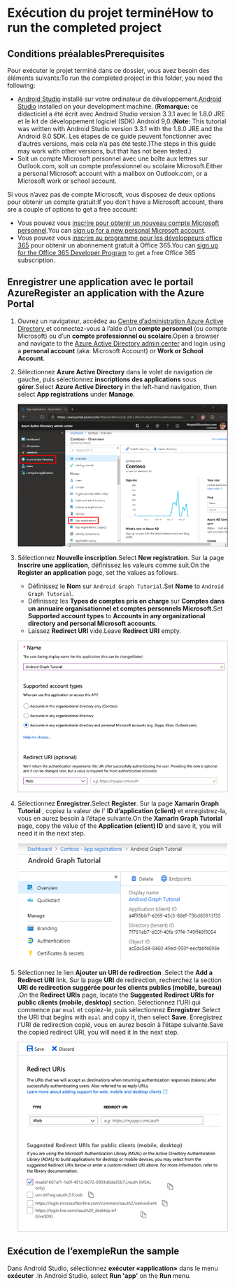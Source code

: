 # <a name="how-to-run-the-completed-project"></a><span data-ttu-id="b9d9b-101">Exécution du projet terminé</span><span class="sxs-lookup"><span data-stu-id="b9d9b-101">How to run the completed project</span></span>

## <a name="prerequisites"></a><span data-ttu-id="b9d9b-102">Conditions préalables</span><span class="sxs-lookup"><span data-stu-id="b9d9b-102">Prerequisites</span></span>

<span data-ttu-id="b9d9b-103">Pour exécuter le projet terminé dans ce dossier, vous avez besoin des éléments suivants:</span><span class="sxs-lookup"><span data-stu-id="b9d9b-103">To run the completed project in this folder, you need the following:</span></span>

- <span data-ttu-id="b9d9b-104">[Android Studio](https://developer.android.com/studio/) installé sur votre ordinateur de développement.</span><span class="sxs-lookup"><span data-stu-id="b9d9b-104">[Android Studio](https://developer.android.com/studio/) installed on your development machine.</span></span> <span data-ttu-id="b9d9b-105">(**Remarque:** ce didacticiel a été écrit avec Android Studio version 3.3.1 avec le 1.8.0 JRE et le kit de développement logiciel (SDK) Android 9,0.</span><span class="sxs-lookup"><span data-stu-id="b9d9b-105">(**Note:** This tutorial was written with Android Studio version 3.3.1 with the 1.8.0 JRE and the Android 9.0 SDK.</span></span> <span data-ttu-id="b9d9b-106">Les étapes de ce guide peuvent fonctionner avec d’autres versions, mais cela n’a pas été testé.)</span><span class="sxs-lookup"><span data-stu-id="b9d9b-106">The steps in this guide may work with other versions, but that has not been tested.)</span></span>
- <span data-ttu-id="b9d9b-107">Soit un compte Microsoft personnel avec une boîte aux lettres sur Outlook.com, soit un compte professionnel ou scolaire Microsoft.</span><span class="sxs-lookup"><span data-stu-id="b9d9b-107">Either a personal Microsoft account with a mailbox on Outlook.com, or a Microsoft work or school account.</span></span>

<span data-ttu-id="b9d9b-108">Si vous n’avez pas de compte Microsoft, vous disposez de deux options pour obtenir un compte gratuit:</span><span class="sxs-lookup"><span data-stu-id="b9d9b-108">If you don't have a Microsoft account, there are a couple of options to get a free account:</span></span>

- <span data-ttu-id="b9d9b-109">Vous pouvez vous [inscrire pour obtenir un nouveau compte Microsoft personnel](https://signup.live.com/signup?wa=wsignin1.0&rpsnv=12&ct=1454618383&rver=6.4.6456.0&wp=MBI_SSL_SHARED&wreply=https://mail.live.com/default.aspx&id=64855&cbcxt=mai&bk=1454618383&uiflavor=web&uaid=b213a65b4fdc484382b6622b3ecaa547&mkt=E-US&lc=1033&lic=1).</span><span class="sxs-lookup"><span data-stu-id="b9d9b-109">You can [sign up for a new personal Microsoft account](https://signup.live.com/signup?wa=wsignin1.0&rpsnv=12&ct=1454618383&rver=6.4.6456.0&wp=MBI_SSL_SHARED&wreply=https://mail.live.com/default.aspx&id=64855&cbcxt=mai&bk=1454618383&uiflavor=web&uaid=b213a65b4fdc484382b6622b3ecaa547&mkt=E-US&lc=1033&lic=1).</span></span>
- <span data-ttu-id="b9d9b-110">Vous pouvez vous [inscrire au programme pour les développeurs office 365](https://developer.microsoft.com/office/dev-program) pour obtenir un abonnement gratuit à Office 365.</span><span class="sxs-lookup"><span data-stu-id="b9d9b-110">You can [sign up for the Office 365 Developer Program](https://developer.microsoft.com/office/dev-program) to get a free Office 365 subscription.</span></span>

## <a name="register-an-application-with-the-azure-portal"></a><span data-ttu-id="b9d9b-111">Enregistrer une application avec le portail Azure</span><span class="sxs-lookup"><span data-stu-id="b9d9b-111">Register an application with the Azure Portal</span></span>

1. <span data-ttu-id="b9d9b-112">Ouvrez un navigateur, accédez au [Centre d’administration Azure Active Directory ](https://aad.portal.azure.com) et connectez-vous à l’aide d’un **compte personnel** (ou compte Microsoft) ou d’un **compte professionnel ou scolaire**.</span><span class="sxs-lookup"><span data-stu-id="b9d9b-112">Open a browser and navigate to the [Azure Active Directory admin center](https://aad.portal.azure.com) and login using a **personal account** (aka: Microsoft Account) or **Work or School Account**.</span></span>

1. <span data-ttu-id="b9d9b-113">Sélectionnez **Azure Active Directory** dans le volet de navigation de gauche, puis sélectionnez **inscriptions des applications** sous **gérer**.</span><span class="sxs-lookup"><span data-stu-id="b9d9b-113">Select **Azure Active Directory** in the left-hand navigation, then select **App registrations** under **Manage**.</span></span>

    ![<span data-ttu-id="b9d9b-114">Capture d’écran des inscriptions d’application</span><span class="sxs-lookup"><span data-stu-id="b9d9b-114">A screenshot of the App registrations</span></span> ](../../tutorial/images/aad-portal-app-registrations.png)

1. <span data-ttu-id="b9d9b-115">Sélectionnez **Nouvelle inscription**.</span><span class="sxs-lookup"><span data-stu-id="b9d9b-115">Select **New registration**.</span></span> <span data-ttu-id="b9d9b-116">Sur la page **Inscrire une application**, définissez les valeurs comme suit.</span><span class="sxs-lookup"><span data-stu-id="b9d9b-116">On the **Register an application** page, set the values as follows.</span></span>

    - <span data-ttu-id="b9d9b-117">Définissez le **Nom** sur `Android Graph Tutorial`.</span><span class="sxs-lookup"><span data-stu-id="b9d9b-117">Set **Name** to `Android Graph Tutorial`.</span></span>
    - <span data-ttu-id="b9d9b-118">Définissez les **Types de comptes pris en charge** sur **Comptes dans un annuaire organisationnel et comptes personnels Microsoft**.</span><span class="sxs-lookup"><span data-stu-id="b9d9b-118">Set **Supported account types** to **Accounts in any organizational directory and personal Microsoft accounts**.</span></span>
    - <span data-ttu-id="b9d9b-119">Laissez **Redirect URI** vide.</span><span class="sxs-lookup"><span data-stu-id="b9d9b-119">Leave **Redirect URI** empty.</span></span>

    ![Capture d’écran de la page inscrire une application](../../tutorial/images/aad-register-an-app.png)

1. <span data-ttu-id="b9d9b-121">Sélectionnez **Enregistrer**.</span><span class="sxs-lookup"><span data-stu-id="b9d9b-121">Select **Register**.</span></span> <span data-ttu-id="b9d9b-122">Sur la page **Xamarin Graph Tutorial** , copiez la valeur de l' **ID d’application (client)** et enregistrez-la, vous en aurez besoin à l’étape suivante.</span><span class="sxs-lookup"><span data-stu-id="b9d9b-122">On the **Xamarin Graph Tutorial** page, copy the value of the **Application (client) ID** and save it, you will need it in the next step.</span></span>

    ![Capture d’écran de l’ID d’application de la nouvelle inscription de l’application](../../tutorial/images/aad-application-id.png)

1. <span data-ttu-id="b9d9b-124">Sélectionnez le lien **Ajouter un URI de redirection** .</span><span class="sxs-lookup"><span data-stu-id="b9d9b-124">Select the **Add a Redirect URI** link.</span></span> <span data-ttu-id="b9d9b-125">Sur la page **URI** de redirection, recherchez la section **URI de redirection suggérée pour les clients publics (mobile, bureau)** .</span><span class="sxs-lookup"><span data-stu-id="b9d9b-125">On the **Redirect URIs** page, locate the **Suggested Redirect URIs for public clients (mobile, desktop)** section.</span></span> <span data-ttu-id="b9d9b-126">Sélectionnez l’URI qui commence par `msal` et copiez-le, puis sélectionnez **Enregistrer**.</span><span class="sxs-lookup"><span data-stu-id="b9d9b-126">Select the URI that begins with `msal` and copy it, then select **Save**.</span></span> <span data-ttu-id="b9d9b-127">Enregistrez l’URI de redirection copié, vous en aurez besoin à l’étape suivante.</span><span class="sxs-lookup"><span data-stu-id="b9d9b-127">Save the copied redirect URI, you will need it in the next step.</span></span>

    ![Capture d’écran de la page des URI de redirection](../../tutorial/images/aad-redirect-uris.png)

## <a name="run-the-sample"></a><span data-ttu-id="b9d9b-129">Exécution de l’exemple</span><span class="sxs-lookup"><span data-stu-id="b9d9b-129">Run the sample</span></span>

<span data-ttu-id="b9d9b-130">Dans Android Studio, sélectionnez **exécuter «application»** dans le menu **exécuter** .</span><span class="sxs-lookup"><span data-stu-id="b9d9b-130">In Android Studio, select **Run 'app'** on the **Run** menu.</span></span>
